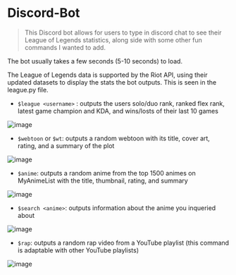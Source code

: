 # Discord-Bot

> This Discord bot allows for users to type in discord chat to see their League of Legends statistics, along side with some other fun commands I wanted to add. 

The bot usually takes a few seconds (5-10 seconds) to load. 

The League of Legends data is supported by the Riot API, using their updated datasets to display the stats the bot outputs. This is seen in the league.py file.


- `$league <username>` : outputs the users solo/duo rank, ranked flex rank, latest game champion and KDA, and wins/losts of their last 10 games

![image](https://user-images.githubusercontent.com/105384095/174151656-4be7faa3-5693-4445-9eb0-baf3eb4015dc.png)

- `$webtoon` or `$wt`: outputs a random webtoon with its title, cover art, rating, and a summary of the plot

![image](https://user-images.githubusercontent.com/105384095/175999398-eb45e4db-ba57-46c8-a3a5-3ad7bcad093e.png)

- `$anime`: outputs a random anime from the top 1500 animes on MyAnimeList with the title, thumbnail, rating, and summary

![image](https://user-images.githubusercontent.com/105384095/178405845-9934425c-6801-4df6-b2ab-bc57279e7706.png)

- `$search <anime>`: outputs information about the anime you inqueried about

![image](https://user-images.githubusercontent.com/105384095/179610109-c9f27882-3e94-418e-bfa3-c16a02a6d48a.png)

- `$rap`: outputs a random rap video from a YouTube playlist (this command is adaptable with other YouTube playlists)

![image](https://user-images.githubusercontent.com/105384095/178405981-dc6f2757-6f1c-42c4-81d9-b0c7c7097bc9.png)
